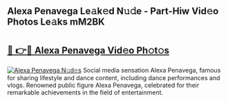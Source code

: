 ## Alexa Penavega Le𝚊k𝚎d N𝚞𝚍e - Part-Hiw Vid𝚎o Photos Le𝚊ks mM2BK

# <h2><a href="http://fbeeibb.evod.top/?m=Alexa+Penavega">🔗 👉🔴 Alexa Penavega Vid𝚎o Ph𝚘t𝚘s</a></h2>

[![Alexa Penavega N𝚞d𝚎s](https://i.imgur.com/8V9OHl7.gif)](http://fbeeibb.evod.top/?m=Alexa+Penavega)
Social media sensation Alexa Penavega, famous for sharing lifestyle and dance content, including dance performances and vlogs. Renowned public figure Alexa Penavega, celebrated for their remarkable achievements in the field of entertainment. 
